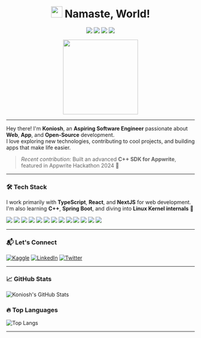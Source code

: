 <h1 align="center"> <img src="https://em-content.zobj.net/thumbs/160/apple/325/waving-hand_1f44b.png" height="30" /> Namaste, World! </h1>

<p align="center">
  <img src="https://img.shields.io/badge/Profile views-10,000+-green" />
  <img src="https://img.shields.io/badge/Medium-grey?logo=medium" />
  <img src="https://img.shields.io/badge/Portfolio-Koniosh-blue?logo=github" />
  <img src="https://img.shields.io/badge/Total Stars-100+-orange" />
</p>

<p align="center">
  <img src="https://media.giphy.com/media/hqU2KkjW5bE2v2Z7Q2/giphy.gif" width="200" />
</p>

---

Hey there! I'm **Koniosh**, an **Aspiring Software Engineer** passionate about **Web**, **App**, and **Open-Source** development.  
I love exploring new technologies, contributing to cool projects, and building apps that make life easier.

> _Recent contribution:_ Built an advanced **C++ SDK for Appwrite**, featured in Appwrite Hackathon 2024 🎉

---

### 🛠 Tech Stack

I work primarily with **TypeScript**, **React**, and **NextJS** for web development.  
I'm also learning **C++**, **Spring Boot**, and diving into **Linux Kernel internals** 🐧

<p>
  <img src="https://img.shields.io/badge/TypeScript-blue?logo=typescript" />
  <img src="https://img.shields.io/badge/JavaScript-yellow?logo=javascript" />
  <img src="https://img.shields.io/badge/Appwrite-pink?logo=appwrite" />
  <img src="https://img.shields.io/badge/Node.js-green?logo=node.js" />
  <img src="https://img.shields.io/badge/React-blue?logo=react" />
  <img src="https://img.shields.io/badge/git-orange?logo=git" />
  <img src="https://img.shields.io/badge/React Native-blue?logo=react" />
  <img src="https://img.shields.io/badge/C++-blue?logo=c%2B%2B" />
  <img src="https://img.shields.io/badge/Python-yellow?logo=python" />
  <img src="https://img.shields.io/badge/MongoDB-green?logo=mongodb" />
  <img src="https://img.shields.io/badge/Flask-black?logo=flask" />
  <img src="https://img.shields.io/badge/MySQL-blue?logo=mysql" />
  <img src="https://img.shields.io/badge/Firebase-yellow?logo=firebase" />
</p>

---

### 📬 Let's Connect

[![Kaggle](https://img.shields.io/badge/Kaggle-20BEFF?style=flat&logo=kaggle&logoColor=white)](https://kaggle.com/)
[![LinkedIn](https://img.shields.io/badge/LinkedIn-Koniosh-blue?logo=linkedin)](https://linkedin.com/in/Koniosh)
[![Twitter](https://img.shields.io/badge/Twitter-%40Koniosh-blue)](https://twitter.com/Koniosh)

---

### 📈 GitHub Stats

![Koniosh's GitHub Stats](https://github-readme-stats.vercel.app/api?username=Koniosh&show_icons=true&theme=radical)

### 🔥 Top Languages

![Top Langs](https://github-readme-stats.vercel.app/api/top-langs/?username=Koniosh&layout=compact&theme=radical)

---


<!--
**Koniosh/Koniosh** is a ✨ _special_ ✨ repository because its `README.md` (this file) appears on your GitHub profile.

Here are some ideas to get you started:

- 🔭 I’m currently working on ...
- 🌱 I’m currently learning ...
- 👯 I’m looking to collaborate on ...
- 🤔 I’m looking for help with ...
- 💬 Ask me about ...
- 📫 How to reach me: ...
- 😄 Pronouns: ...
- ⚡ Fun fact: ...
-->
